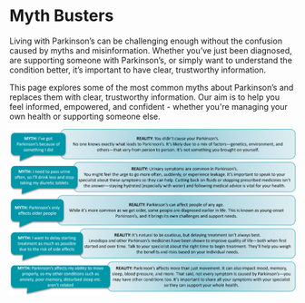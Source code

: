 # Myth Busters

Living with Parkinson’s can be challenging enough without the confusion caused by myths and misinformation. Whether you’ve just been diagnosed, are supporting someone with Parkinson’s, or simply want to understand the condition better, it’s important to have clear, trustworthy information.

This page explores some of the most common myths about Parkinson’s and replaces them with clear, trustworthy information. Our aim is to help you feel informed, empowered, and confident - whether you're managing your own health or supporting someone else.

<img src="https://raw.githubusercontent.com/parkinsons-toolkit/app-content/refs/heads/dev/images/myth-busting.png" alt="myth-busting" class="myth-busters__myth-busting">
